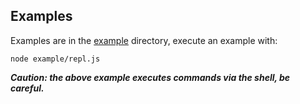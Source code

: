## Examples

Examples are in the [example](/example) directory, execute an example with:

```
node example/repl.js
```

***Caution: the above example executes commands via the shell, be careful.***

